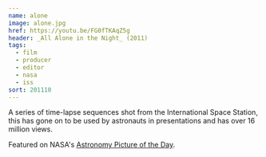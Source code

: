 ```yaml
---
name: alone
image: alone.jpg
href: https://youtu.be/FG0fTKAqZ5g
header: _All Alone in the Night_ (2011)
tags:
  - film
  - producer
  - editor
  - nasa
  - iss
sort: 201110
---
```

A series of time-lapse sequences shot from the International Space Station, this has gone on to be used by astronauts in presentations and has over 16 million views.

Featured on NASA's [Astronomy Picture of the Day](http://apod.nasa.gov/apod/ap120305.html).

